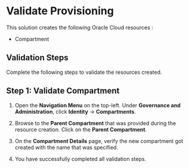 # Validate Provisioning

This solution creates the following Oracle Cloud resources :

* Compartment

## Validation Steps

Complete the following steps to validate the resources created.

## **Step 1:** Validate Compartment

1. Open the **Navigation Menu** on the top-left. Under **Governance and Administration**, click **Identity** -> **Compartments**.

2. Browse to the **Parent Compartment** that was provided during the resource creation. Click on the **Parent Compartment**.

3. On the **Compartment Details** page, verify the new compartment got created with the name that was specified.

4. You have successfully completed all validation steps.
